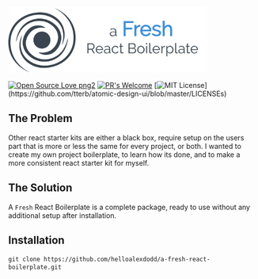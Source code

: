 ![A fresh react boilerplate](./src/assets/logo.png)
<br />

[![Open Source Love png2](https://badges.frapsoft.com/os/v2/open-source.png?v=103)](https://github.com/ellerbrock/open-source-badges/)
[![PR's Welcome](https://img.shields.io/badge/PRs-welcome-brightgreen.svg?style=flat)](http://makeapullrequest.com)
[![MIT License](https://img.shields.io/apm/l/atomic-design-ui.svg?)](https://github.com/tterb/atomic-design-ui/blob/master/LICENSEs)

## The Problem
Other react starter kits are either a black box, require setup on the users part that is more or less the same for every project, or both. I wanted to create my own project boilerplate, to learn how its done, and to make a more consistent react starter kit for myself.

## The Solution
A `Fresh` React Boilerplate is a complete package, ready to use without any additional setup after installation.

## Installation

```
git clone https://github.com/helloalexdodd/a-fresh-react-boilerplate.git
```
